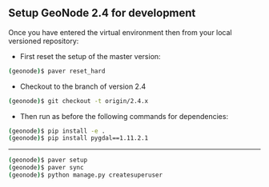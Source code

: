 ## Setup GeoNode 2.4 for development

Once you have entered the virtual environment then from your local versioned repository:

- First reset the setup of the master version:

```bash
(geonode)$ paver reset_hard
```

- Checkout to the branch of version 2.4

```bash
(geonode)$ git checkout -t origin/2.4.x
```

- Then run as before the following commands for dependencies:

```bash
(geonode)$ pip install -e .
(geonode)$ pip install pygdal==1.11.2.1
```
---
```bash
(geonode)$ paver setup
(geonode)$ paver sync
(geonode)$ python manage.py createsuperuser
```

